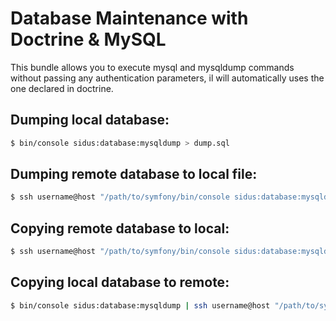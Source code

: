Database Maintenance with Doctrine & MySQL
==========================================

This bundle allows you to execute mysql and mysqldump commands without passing any authentication parameters, il will
automatically uses the one declared in doctrine.

## Dumping local database:
```bash
$ bin/console sidus:database:mysqldump > dump.sql
```

## Dumping remote database to local file:
```bash
$ ssh username@host "/path/to/symfony/bin/console sidus:database:mysqldump" > dump.sql
```

## Copying remote database to local:
```bash
$ ssh username@host "/path/to/symfony/bin/console sidus:database:mysqldump" | bin/console sidus:database:mysql
```

## Copying local database to remote:
```bash
$ bin/console sidus:database:mysqldump | ssh username@host "/path/to/symfony/bin/console sidus:database:mysql"
```
